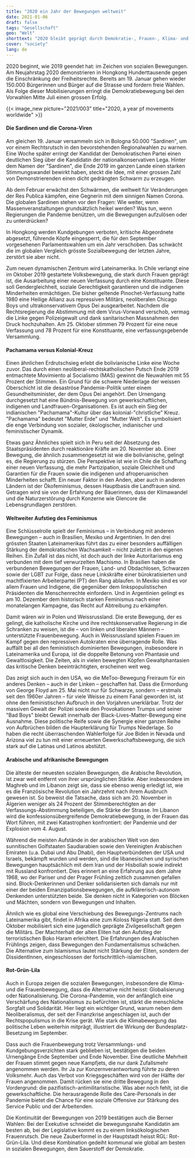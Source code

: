 ```yaml
---
title: "2020 ein Jahr der Bewegungen weltweit"
date: 2021-01-06
draft: false
tags: "Gesellschaft"
geo: "Welt"
shorttext: "2020 bleibt geprägt durch Demokratie-, Frauen-, Klima- und andere Bewegungen. Sie sind der Sauerstoff der Demokratie."
cover: "society"
lang: de
---
```


2020 beginnt, wie 2019 geendet hat: im Zeichen von sozialen Bewegungen. Am Neujahrstag 2020 demonstrieren in Hongkong Hunderttausende gegen die Einschränkung der Freiheitsrechte. Bereits am 19. Januar gehen wieder 150.000 Bürgerinnen und Bürger auf die Strasse und fordern freie Wahlen. Als Folge dieser Mobilisierungen erringt die Demokratiebewegung bei den Vorwahlen Mitte Juli einen grossen Erfolg.

{{< image_new picture="2021/003" title="2020, a year pf movements worldwide" >}}

#### Die Sardinen und die Corona-Viren

Am gleichen 19. Januar versammeln sich in Bologna 50.000 "Sardinen", um vor einem Rechtsrutsch in den bevorstehenden Regionalwahlen zu warnen. Eine Woche später erringt der Kandidat der Demokratischen Partei einen deutlichen Sieg über die Kandidatin der nationalkonservativen Lega. Hinter dem Namen der "Sardinen", die Ende 2019 im ganzen Lande einen starken Stimmungswandel bewirkt haben, steckt die Idee, mit einer grossen Zahl von Demonstrierenden einen dicht gedrängten Schwarm zu erzeugen.

Ab dem Februar erwächst den Schwärmen, die weltweit für Veränderungen der Res Publica kämpfen, eine Gegnerin mit dem sinnigen Namen Corona. Die globalen Sardinen stehen vor den Fragen: Wie weiter, wenn Massenveranstaltungen grundsätzlich heikel werden? Was tun, wenn Regierungen die Pandemie benützen, um die Bewegungen aufzulösen oder zu unterdrücken?

In Hongkong werden Kundgebungen verboten, kritische Abgeordnete abgesetzt, führende Köpfe eingesperrt, die für den September vorgesehenen Parlamentswahlen um ein Jahr verschoben. Das schwächt die im globalen Vergleich grösste Sozialbewegung der letzten Jahre, zerstört sie aber nicht.

Zum neuen dynamischen Zentrum wird Lateinamerika. In Chile verlangt eine im Oktober 2019 gestartete Volksbewegung, die stark durch Frauen geprägt ist, die Ausarbeitung einer neuen Verfassung durch eine Konstituante. Diese soll Gendergleichheit, soziale Gerechtigkeit garantieren und die indigenen Minderheiten ermächtigen. Die bisher geltende Pinochet-Verfassung hatte 1980 eine Heilige Allianz aus repressiven Militärs, neoliberalen Chicago Boys und ultrakonservativem Opus Dei ausgearbeitet. Nachdem die Rechtsregierung die Abstimmung mit dem Virus-Vorwand verschob, vermag die Linke gegen Polizeigewalt und dank sanitarischen Massnahmen den Druck hochzuhalten. Am 25. Oktober stimmen 79 Prozent für eine neue Verfassung und 78 Prozent für eine Konstituante, eine verfassungsgebende Versammlung.

#### Pachamama versus Kolonial-Kreuz

Einen ähnlichen Erdrutschsieg erlebt die bolivianische Linke eine Woche zuvor. Das durch einen neoliberal-rechtskatholischen Putsch Ende 2019 entmachtete Movimiento al Socialismo (MAS) gewinnt die Neuwahlen mit 55 Prozent der Stimmen. Ein Grund für die schwere Niederlage der weissen Oberschicht ist die desaströse Pandemie-Politik unter einem Gesundheitsminister, der dem Opus Dei angehört. Den Urnengang durchgesetzt hat eine Bündnis-Bewegung von gewerkschaftlichen, indigenen und Landfrauen-Organisationen. Es ist auch ein Sieg der indianischen "Pachamama"-Kultur über das kolonial-"christliche" Kreuz. "Pachamama" bedeutet "Mutter Erde" und "Mutter Welt". Es symbolisiert die enge Verbindung von sozialer, ökologischer, indianischer und feministischer Dynamik.

Etwas ganz Ähnliches spielt sich in Peru seit der Absetzung des Staatspräsidenten durch reaktionäre Kräfte am 20. November ab. Einer Bewegung, die ähnlich zusammengesetzt ist wie die bolivianische, gelingt es, die Regierung zu stürzen. Die Perspektive ist wie in Chile die Schaffung einer neuen Verfassung, die mehr Partizipation, soziale Gleichheit und Garantien für die Frauen sowie die indigenen und afroperuanischen Minderheiten schafft. Ein neuer Faktor in den Anden, aber auch in anderen Ländern ist der Ökofeminismus, dessen Hauptbasis die Landfrauen sind. Getragen wird sie von der Erfahrung der Bäuerinnen, dass der Klimawandel und die Naturzerstörung durch Konzerne wie Glencore die Lebensgrundlagen zerstören.

#### Weltweiter Aufstieg des Feminismus

Eine Schlüsselrolle spielt der Feminismus – in Verbindung mit anderen Bewegungen – auch in Brasilien, Mexiko und Argentinien. In den drei grössten Staaten Lateinamerikas führt das zu einer besonders auffälligen Stärkung der demokratischen Wachsamkeit – nicht zuletzt in den eigenen Reihen. Ein Zufall ist das nicht, ist doch auch der linke Autoritarismus eng verbunden mit dem tief verwurzelten Machismo. In Brasilien haben die verbundenen Bewegungen der Frauen, Land- und Obdachlosen, Schwarzen sowie der LGBT zur Folge, dass neue Linkskräfte einer bürokratisierten und machtfixierten Arbeiterpartei (PT) den Rang ablaufen. In Mexiko sind es vor allem Frauen und Indigene, die gegenüber dem linkspopulistischen Präsidenten die Menschenrechte einfordern. Und in Argentinien gelingt es am 10. Dezember dem historisch starken Feminismus nach einer monatelangen Kampagne, das Recht auf Abtreibung zu erkämpfen.

Damit wären wir in Polen und Weissrussland. Die erste Bewegung, der es gelingt, die katholische Kirche und ihre rechtskonservative Regierung in die Schranken zu weisen, ist die – von linken und liberalen Männern – unterstützte Frauenbewegung. Auch in Weissrussland spielen Frauen im Kampf gegen den repressiven Autokraten eine überragende Rolle. Was auffällt bei all den feministisch dominierten Bewegungen, insbesondere in Lateinamerika und Europa, ist die doppelte Betonung von Phantasie und Gewaltlosigkeit. Die Zeiten, als in vielen bewegten Köpfen Gewaltphantasien das kritische Denken beeinträchtigten, erscheinen weit weg.

Das zeigt sich auch in den USA, wo die MeToo-Bewegung Freiraum für ein anderes Denken – auch in der Linken – geschaffen hat. Dass die Ermordung von George Floyd am 25. Mai nicht nur für Schwarze, sondern – erstmals seit den 1960er Jahren – für viele Weisse zu einem Fanal geworden ist, ist ohne den feministischen Aufbruch in den Vorjahren unerklärbar. Trotz der massiven Gewalt der Polizei sowie den Provokationen Trumps und seiner "Bad Boys" bleibt Gewalt innerhalb der Black-Lives-Matter-Bewegung eine Ausnahme. Diese politische Reife sowie die Synergie einer ganzen Reihe von Aufbrüchen bilden die Haupterklärung für Trumps Niederlage. So haben die recht überraschenden Wahlerfolge für Joe Biden in Nevada und Arizona viel zu tun mit einer erneuerten Gewerkschaftsbewegung, die sich stark auf die Latinas und Latinos abstützt.

#### Arabische und afrikanische Bewegungen

Die älteste der neuesten sozialen Bewegungen, die Arabische Revolution, ist zwar weit entfernt von ihrer ursprünglichen Stärke. Aber insbesondere im Maghreb und im Libanon zeigt sie, dass sie ebenso wenig erledigt ist, wie es die Französische Revolution ein Jahrzehnt nach ihrem Ausbruch gewesen ist. So beweist die Tatsache, dass sich am 20. November in Algerien weniger als 24 Prozent der Stimmberechtigten an der Verfassungs-Abstimmung beteiligen, die Stärke der Strasse. Im Libanon wird die konfessionsübergreifende Demokratiebewegung, in der Frauen das Wort führen, mit zwei Katastrophen konfrontiert: der Pandemie und der Explosion vom 4. August.

Während die meisten Aufstände in der arabischen Welt von den sunnitischen Golfstaaten Saudiarabien sowie den Vereinigten Arabischen Emiraten (u.a. Dubai und Abu Dhabi), den Hauptverbündeten der USA und Israels, bekämpft wurden und werden, sind die libanesischen und syrischen Bewegungen hauptsächlich mit dem Iran und der Hisbollah sowie indirekt mit Russland konfrontiert. Dies erinnert an eine Erfahrung aus dem Jahre 1968, wo der Pariser und der Prager Frühling zeitlich zusammen gefallen sind. Block-Denkerinnen und Denker solidarisierten sich damals nur mit einer der beiden Emanzipationsbewegungen, die aufklärerisch-autonom Denkenden unterstützten beide. Sie denken nicht in Kategorien von Blöcken und Mächten, sondern von Bewegungen und Inhalten.

Ähnlich wie es global eine Verschiebung des Bewegungs-Zentrums nach Lateinamerika gibt, findet in Afrika eine zum Koloss Nigeria statt. Seit dem Oktober mobilisiert sich eine jugendlich geprägte Zivilgesellschaft gegen die Militärs. Der Machterhalt der alten Eliten hat den Aufstieg der terroristischen Boko Haram erleichtert. Die Erfahrungen des Arabischen Frühlings zeigen, dass Bewegungen den Fundamentalismus schwächen. Die Alternative zum Islamismus lautet nicht Stärkung der Eliten, sondern der DissidentInnen, eingeschlossen der fortschrittlich-islamischen.

#### Rot-Grün-Lila

Auch in Europa zeigen die sozialen Bewegungen, insbesondere die Klima- und die Frauenbewegung, dass die Alternative nicht heisst: Globalisierung oder Nationalisierung. Die Corona-Pandemie, von der anfänglich eine Verschärfung des Nationalismus zu befürchten ist, stärkt die menschliche Sorgfalt und Solidarität. Hier liegt ein wichtiger Grund, warum neben dem Neoliberalismus, der seit der Finanzkrise angeschlagen ist, auch der Rechtspopulismus in die Krise gerät. Wie stark die Klimabewegung das politische Leben weiterhin mitprägt, illustriert die Wirkung der Bundesplatz-Besetzung im September.

Dass auch die Frauenbewegung trotz Versammlungs- und Kundgebungsverzichten stark geblieben ist, bestätigen die beiden Urnengänge Ende September und Ende November. Eine deutliche Mehrheit der Frauen stimmt gegen neue Kampfjets, die nur dank Zufallsmehr angenommen werden. Ihr Ja zur Konzernverantwortung führte zu deren Volksmehr. Auch das Verbot von Kriegsgeschäften wird von der Hälfte der Frauen angenommen. Damit rücken sie eine dritte Bewegung in den Vordergrund: die pazifistisch-antimilitaristische. Was aber noch fehlt, ist die gewerkschaftliche. Die herausragende Rolle des Care-Personals in der Pandemie bietet die Chance für eine soziale Offensive zur Stärkung des Service Public und der Arbeitenden.

Die Kontinuität der Bewegungen von 2019 bestätigen auch die Berner Wahlen: Bei der Exekutive schneidet die bewegungsnahe Kandidatin am besten ab, bei der Legislative kommt es zu einem linksökologischen Frauenrutsch. Die neue Zauberformel in der Hauptstadt heisst RGL: Rot-Grün-Lila. Und diese Kombination gedeiht kommunal wie global am besten in sozialen Bewegungen, dem Sauerstoff der Demokratie.
